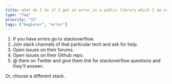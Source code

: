 ```yaml
---
title: what do I do if I get an error in a public library which I am using?
type: "faq"
priority: "31"
tags: ["beginner", "error"]
---
```


1. If you have errors go to stackoverflow.
2. Join slack channels of that particular tech and ask for help.
3. Open issues on their forums.
4. Open issues on their Github repo.
5. @ them on Twitter and give them link for stackoverflow questions and they'll answer.

Or, choose a different stack.
